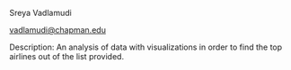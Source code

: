 Sreya Vadlamudi

vadlamudi@chapman.edu

Description: An analysis of data with visualizations in order to find the top airlines out of the list provided.

